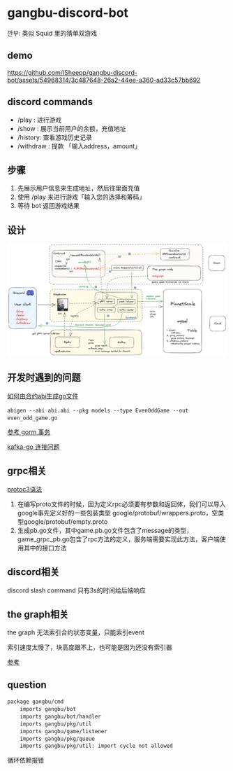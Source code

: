# gangbu-discord-bot

깐부: 类似 Squid 里的猜单双游戏

## demo

https://github.com/ISheepp/gangbu-discord-bot/assets/54968314/3c487648-26a2-44ee-a360-ad33c57bb692

## discord commands

+ /play : 进行游戏
+ /show : 展示当前用户的余额，充值地址
+ /history: 查看游戏历史记录
+ /withdraw : 提款 「输入address，amount」

## 步骤

1. 先展示用户信息来生成地址，然后往里面充值
2. 使用 /play 来进行游戏「输入您的选择和筹码」
3. 等待 bot 返回游戏结果

## 设计

![arch.png](arch.png)

## 开发时遇到的问题

[如何由合约abi生成go文件](https://geth.ethereum.org/docs/developers/dapp-developer/native-bindings)

`abigen --abi abi.abi --pkg models --type EvenOddGame --out even_odd_game.go`

[参考 gorm 事务](https://blogs.halodoc.io/db-transactions-in-go/)

[kafka-go 连接问题](https://github.com/segmentio/kafka-go/issues/499)

## grpc相关

[protoc3语法](https://protobuf.dev/programming-guides/proto3/)

1. 在编写proto文件的时候，因为定义rpc必须要有参数和返回体，我们可以导入google事先定义好的一些包装类型
google/protobuf/wrappers.proto，空类型google/protobuf/empty.proto
2. 生成pb.go文件，其中game.pb.go文件包含了message的类型，game_grpc_pb.go包含了rpc方法的定义，服务端需要实现此方法，客户端使用其中的接口方法

## discord相关

discord slash command 只有3s的时间给后端响应

## the graph相关

the graph 无法索引合约状态变量，只能索引event

索引速度太慢了，块高度跟不上，也可能是因为还没有索引器

[参考](https://thegraph.com/blog/improve-subgraph-performance-reduce-eth-calls/)

## question

```bash
package gangbu/cmd
	imports gangbu/bot
	imports gangbu/bot/handler
	imports gangbu/pkg/util
	imports gangbu/game/listener
	imports gangbu/pkg/queue
	imports gangbu/pkg/util: import cycle not allowed
```

循环依赖报错
